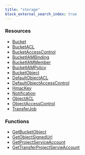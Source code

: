 ```yaml
---
title: "storage"
block_external_search_index: true
---
```


<!-- WARNING: this file was generated by Pulumi Docs Generator. -->
<!-- Do not edit by hand unless you're certain you know what you are doing! -->

<h3>Resources</h3>
<ul class="api">
    <li><a href="bucket"><span class="symbol resource"></span>Bucket</a></li>
    <li><a href="bucketacl"><span class="symbol resource"></span>BucketACL</a></li>
    <li><a href="bucketaccesscontrol"><span class="symbol resource"></span>BucketAccessControl</a></li>
    <li><a href="bucketiambinding"><span class="symbol resource"></span>BucketIAMBinding</a></li>
    <li><a href="bucketiammember"><span class="symbol resource"></span>BucketIAMMember</a></li>
    <li><a href="bucketiampolicy"><span class="symbol resource"></span>BucketIAMPolicy</a></li>
    <li><a href="bucketobject"><span class="symbol resource"></span>BucketObject</a></li>
    <li><a href="defaultobjectacl"><span class="symbol resource"></span>DefaultObjectACL</a></li>
    <li><a href="defaultobjectaccesscontrol"><span class="symbol resource"></span>DefaultObjectAccessControl</a></li>
    <li><a href="hmackey"><span class="symbol resource"></span>HmacKey</a></li>
    <li><a href="notification"><span class="symbol resource"></span>Notification</a></li>
    <li><a href="objectacl"><span class="symbol resource"></span>ObjectACL</a></li>
    <li><a href="objectaccesscontrol"><span class="symbol resource"></span>ObjectAccessControl</a></li>
    <li><a href="transferjob"><span class="symbol resource"></span>TransferJob</a></li>
</ul>

<h3>Functions</h3>
<ul class="api">
    <li><a href="getbucketobject"><span class="symbol datasource"></span>GetBucketObject</a></li>
    <li><a href="getobjectsignedurl"><span class="symbol datasource"></span>GetObjectSignedUrl</a></li>
    <li><a href="getprojectserviceaccount"><span class="symbol datasource"></span>GetProjectServiceAccount</a></li>
    <li><a href="gettransferprojectservieaccount"><span class="symbol datasource"></span>GetTransferProjectServieAccount</a></li>
</ul>

